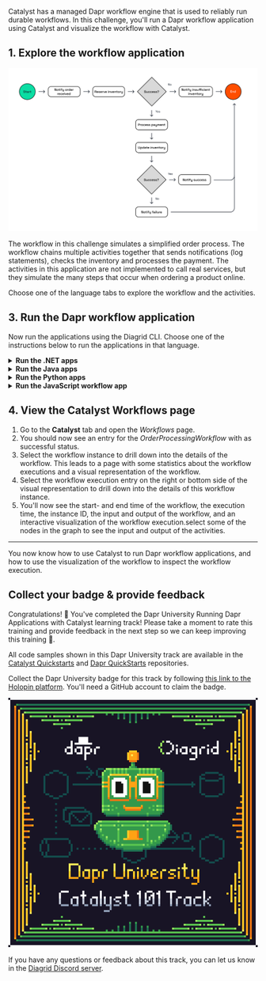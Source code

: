 Catalyst has a managed Dapr workflow engine that is used to reliably run durable workflows. In this challenge, you'll run a Dapr workflow application using Catalyst and visualize the workflow with Catalyst.

## 1. Explore the workflow application

![Workflow demo](https://github.com/diagrid-labs/dapr-university-instruqt/blob/main/catalyst-101/5-workflow/images/catalyst-101-workflow.png?raw=true)

The workflow in this challenge simulates a simplified order process. The workflow chains multiple activities together that sends notifications (log statements), checks the inventory and processes the payment. The activities in this application are not implemented to call real services, but they simulate the many steps that occur when ordering a product online.

Choose one of the language tabs to explore the workflow and the activities.

## 3. Run the Dapr workflow application

Now run the applications using the Diagrid CLI. Choose one of the instructions below to run the applications in that language.

<details>
   <summary><b>Run the .NET apps</b></summary>

1. Select the **Terminal** tab and run the following command to navigate to the .NET apps:

```bash,run
cd csharp
```

2. Install the dependencies:

```bash,run
dotnet restore
```

3. Use the Diagrid CLI to run the applications using the Multi-App Run file:

```bash,run
diagrid dev run -f dev-csharp-workflow.yaml --project catalyst-demo --approve
```

4. You can switch to the **Catalyst** tab to see the application IDs and resources being deployed.
5. Wait until the the two applications are connected to Catalyst.

> [!IMPORTANT]
> You need to wait until the Diagrid CLI has set up a connection with the newly created resources in Catalyst. You should see `Connected App ID "order-workflow" to ...` in the **Terminal** tab logs before you continue.

6. Select the **curl** tab, and run the following command to make a `POST` request to the `start` endpoint of the workflow application:

```bash,run
curl --request POST \
  --url http://localhost:5001/start \
  --header 'content-type: application/json' \
  --data '{"name": "Car","quantity": 2}'
```

7. Switch to the **Terminal** tab to see the logs of the workflow application. The application log should contain output of the notification activities.

Now, let's check the execution of the workflow in Catalyst.

</details>

<details>
   <summary><b>Run the Java apps</b></summary>

1. Use the **Terminal** tab to navigate to the Java apps:

```bash,run
cd java
```

2. Use the Diagrid CLI to run the applications using the Multi-App Run file:

```bash,run
diagrid dev run -f dev-java-workflow.yaml --project catalyst-demo --approve
```

3. You can switch to the **Catalyst** tab to see the application IDs and resources being deployed.
4. Wait until the the two applications are connected to Catalyst.

> [!IMPORTANT]
> You need to wait until the Diagrid CLI has set up a connection with the newly created resources in Catalyst. You should see `Connected App ID "order-workflow" to ...` in the **Terminal** tab logs before you continue.

6. Select the **curl** tab, and run the following command to make a `POST` request to the `start` endpoint of the workflow application:

```bash,run
curl --request POST \
  --url http://localhost:5001/start \
  --header 'content-type: application/json' \
  --data '{"name": "Car","quantity": 2}'
```

Switch to the **Terminal** tab to see the logs of the workflow application. The application log should contain output of the notification activities.

Now, let's check the execution of the workflow in Catalyst.

</details>

<details>
   <summary><b>Run the Python apps</b></summary>

1. Use the **Terminal** tab to navigate to the Python apps:

```bash,run
cd python
```

2. Create a virtual environment and activate it:

```bash,run
uv venv --allow-existing
source .venv/bin/activate
```

3. Install the dependencies:

```bash,run
uv pip install -r requirements.txt
```

4. Use the Diagrid CLI to run the applications using the Multi-App Run file:

```bash,run
cd ..
diagrid dev run -f dev-python-workflow.yaml --project catalyst-demo --approve
```

5. You can switch to the **Catalyst** tab to see the application IDs and resources being deployed.
6. Wait until the the two applications are connected to Catalyst.

> [!IMPORTANT]
> You need to wait until the Diagrid CLI has set up a connection with the newly created resources in Catalyst. You should see `Connected App ID "order-workflow" to ...` in the **Terminal** tab logs before you continue.

8. Select the **curl** tab, and run the following command to make a `POST` request to the `start` endpoint of the workflow application:

```bash,run
curl --request POST \
  --url http://localhost:5001/start \
  --header 'content-type: application/json' \
  --data '{"name": "Car","quantity": 2}'
```

9. Switch to the **Terminal** tab to see the logs of the workflow application. The application log should contain output of the notification activities.

Now, let's check the execution of the workflow in Catalyst.

</details>

<details>
   <summary><b>Run the JavaScript workflow app</b></summary>

1. Use the **Terminal** tab to navigate to the JavaScript app:

```bash,run
cd javascript
```

2. Install the dependencies:

```bash,run
npm install
```

3. Use the Diagrid CLI to run the applications using the Multi-App Run file:

```bash,run
cd ..
diagrid dev run -f dev-js-workflow.yaml --project catalyst-demo --approve
```

4. You can switch to the **Catalyst** tab to see the application IDs and resources being deployed.
5. Wait until the the two applications are connected to Catalyst.

> [!IMPORTANT]
> You need to wait until the Diagrid CLI has set up a connection with the newly created resources in Catalyst. You should see `Connected App ID "order-workflow" to ...` in the **Terminal** tab logs before you continue.

8. Select the **curl** tab, and run the following command to make a `POST` request to the `start` endpoint of the workflow application:

```bash,run
curl --request POST \
  --url http://localhost:5001/start \
  --header 'content-type: application/json' \
  --data '{"name": "Car","quantity": 2}'
```

9. Switch to the **Terminal** tab to see the logs of the workflow application. The application log should contain output of the notification activities.

Now, let's check the execution of the workflow in Catalyst.

</details>

## 4. View the Catalyst Workflows page

1. Go to the **Catalyst** tab and open the *Workflows* page.
2. You should now see an entry for the *OrderProcessingWorkflow* with as successful status.
3. Select the workflow instance to drill down into the details of the workflow. This leads to a page with some statistics about the workflow executions and a visual representation of the workflow.
4. Select the workflow execution entry on the right or bottom side of the visual representation to drill down into the details of this workflow instance.
5. You'll now see the start- and end time of the workflow, the execution time, the instance ID, the input and output of the workflow, and an interactive visualization of the workflow execution.select some of the nodes in the graph to see the input and output of the activities.

---

You now know how to use Catalyst to run Dapr workflow applications, and how to use the visualization of the workflow to inspect the workflow execution.

## Collect your badge & provide feedback

Congratulations! 🎉 You've completed the Dapr University Running Dapr Applications with Catalyst learning track! Please take a moment to rate this training and provide feedback in the next step so we can keep improving this training 🚀.

All code samples shown in this Dapr University track are available in the [Catalyst Quickstarts](https://github.com/diagridio/catalyst-quickstarts/) and [Dapr QuickStarts](https://github.com/dapr/quickstarts/) repositories.

Collect the Dapr University badge for this track by following [this link to the Holopin platform](https://holopin.io/collect/cmggddbde003vlg04ubjknxvm). You'll need a GitHub account to claim the badge.

[![Dapr University Catalyst 101 badge](https://github.com/diagrid-labs/dapr-university-instruqt/blob/main/catalyst-101/Diagrid-Dapr-Uni-Catalyst-101_x500.png?raw=true)](https://holopin.io/collect/cmggddbde003vlg04ubjknxvm)

 If you have any questions or feedback about this track, you can let us know in the [Diagrid Discord server](https://diagrid.ws/diagrid-discord).
